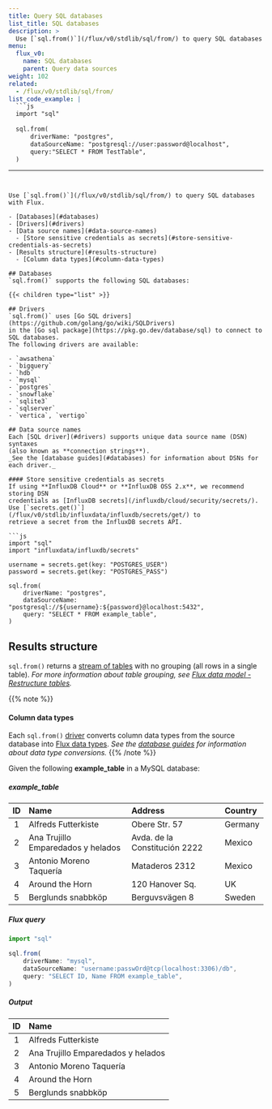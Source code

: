 ```yaml
---
title: Query SQL databases
list_title: SQL databases
description: >
  Use [`sql.from()`](/flux/v0/stdlib/sql/from/) to query SQL databases with Flux.
menu:
  flux_v0:
    name: SQL databases
    parent: Query data sources
weight: 102
related:
  - /flux/v0/stdlib/sql/from/
list_code_example: |
  ```js
  import "sql"
  
  sql.from(
      driverName: "postgres",
      dataSourceName: "postgresql://user:password@localhost",
      query:"SELECT * FROM TestTable",
  )
  ```
---
```


Use [`sql.from()`](/flux/v0/stdlib/sql/from/) to query SQL databases with Flux.

- [Databases](#databases)
- [Drivers](#drivers)
- [Data source names](#data-source-names)
  - [Store sensitive credentials as secrets](#store-sensitive-credentials-as-secrets)
- [Results structure](#results-structure)
  - [Column data types](#column-data-types)

## Databases
`sql.from()` supports the following SQL databases:

{{< children type="list" >}}

## Drivers
`sql.from()` uses [Go SQL drivers](https://github.com/golang/go/wiki/SQLDrivers)
in the [Go sql package](https://pkg.go.dev/database/sql) to connect to SQL databases.
The following drivers are available:

- `awsathena`
- `bigquery`
- `hdb`
- `mysql`
- `postgres`
- `snowflake`
- `sqlite3`
- `sqlserver`
- `vertica`, `vertigo`

## Data source names
Each [SQL driver](#drivers) supports unique data source name (DSN) syntaxes
(also known as **connection strings**).
_See the [database guides](#databases) for information about DSNs for each driver._

#### Store sensitive credentials as secrets
If using **InfluxDB Cloud** or **InfluxDB OSS 2.x**, we recommend storing DSN
credentials as [InfluxDB secrets](/influxdb/cloud/security/secrets/).
Use [`secrets.get()`](/flux/v0/stdlib/influxdata/influxdb/secrets/get/) to
retrieve a secret from the InfluxDB secrets API.

```js
import "sql"
import "influxdata/influxdb/secrets"

username = secrets.get(key: "POSTGRES_USER")
password = secrets.get(key: "POSTGRES_PASS")

sql.from(
    driverName: "postgres",
    dataSourceName: "postgresql://${username}:${password}@localhost:5432",
    query: "SELECT * FROM example_table",
)
```

## Results structure
`sql.from()` returns a [stream of tables](/flux/v0/get-started/data-model/#stream-of-tables)
with no grouping (all rows in a single table).
_For more information about table grouping, see
[Flux data model - Restructure tables](/flux/v0/get-started/data-model/#restructure-tables)._

{{% note %}}
#### Column data types
Each `sql.from()` [driver](#drivers) converts column data types from the source
database into [Flux data types](/flux/v0/spec/types/#basic-types).
_See the [database guides](#databases) for information about data type conversions._
{{% /note %}}

Given the following **example_table** in a MySQL database:

##### example_table
| ID  | Name                               | Address                       | Country |
| :-: | :--------------------------------- | :---------------------------- | :------ |
|  1  | Alfreds Futterkiste                | Obere Str. 57                 | Germany |
|  2  | Ana Trujillo Emparedados y helados | Avda. de la Constitución 2222 | Mexico  |
|  3  | Antonio Moreno Taquería            | Mataderos 2312                | Mexico  |
|  4  | Around the Horn                    | 120 Hanover Sq.               | UK      |
|  5  | Berglunds snabbköp                 | Berguvsvägen 8                | Sweden  |

##### Flux query
```js
import "sql"

sql.from(
    driverName: "mysql",
    dataSourceName: "username:passwOrd@tcp(localhost:3306)/db",
    query: "SELECT ID, Name FROM example_table",
)
```

##### Output
| ID  | Name                               |
| :-: | :--------------------------------- |
|  1  | Alfreds Futterkiste                |
|  2  | Ana Trujillo Emparedados y helados |
|  3  | Antonio Moreno Taquería            |
|  4  | Around the Horn                    |
|  5  | Berglunds snabbköp                 |


